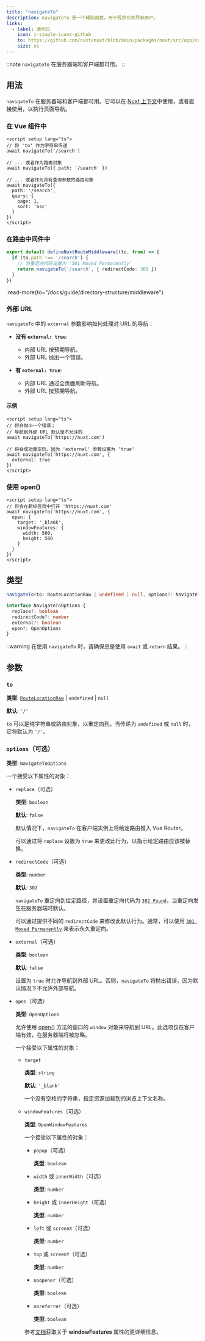 ```yaml
---
title: "navigateTo"
description: navigateTo 是一个辅助函数，用于程序化地导航用户。
links:
  - label: 源代码
    icon: i-simple-icons-github
    to: https://github.com/nuxt/nuxt/blob/main/packages/nuxt/src/app/composables/router.ts
    size: xs
---
```


::note
`navigateTo` 在服务器端和客户端都可用。
::

## 用法

`navigateTo` 在服务器端和客户端都可用。它可以在 [Nuxt 上下文](/docs/guide/going-further/nuxt-app#the-nuxt-context)中使用，或者直接使用，以执行页面导航。

### 在 Vue 组件中

```vue
<script setup lang="ts">
// 将 'to' 作为字符串传递
await navigateTo('/search')

// ... 或者作为路由对象
await navigateTo({ path: '/search' })

// ... 或者作为具有查询参数的路由对象
await navigateTo({
  path: '/search',
  query: {
    page: 1,
    sort: 'asc'
  }
})
</script>
```

### 在路由中间件中

```ts
export default defineNuxtRouteMiddleware((to, from) => {
  if (to.path !== '/search') {
    // 将重定向代码设置为 '301 Moved Permanently'
    return navigateTo('/search', { redirectCode: 301 })
  }
})
```

:read-more{to="/docs/guide/directory-structure/middleware"}

### 外部 URL

`navigateTo` 中的 `external` 参数影响如何处理对 URL 的导航：

- **没有 `external: true`**:
  - 内部 URL 按预期导航。
  - 外部 URL 抛出一个错误。

- **有 `external: true`**:
  - 内部 URL 通过全页面刷新导航。
  - 外部 URL 按预期导航。

#### 示例

```vue
<script setup lang="ts">
// 将会抛出一个错误；
// 导航到外部 URL 默认是不允许的
await navigateTo('https://nuxt.com')

// 将会成功重定向，因为 'external' 参数设置为 'true'
await navigateTo('https://nuxt.com', {
  external: true
})
</script>
```

### 使用 open()

```vue
<script setup lang="ts">
// 将会在新标签页中打开 'https://nuxt.com'
await navigateTo('https://nuxt.com', {
  open: {
    target: '_blank',
    windowFeatures: {
      width: 500,
      height: 500
    }
  }
})
</script>
```

## 类型

```ts
navigateTo(to: RouteLocationRaw | undefined | null, options?: NavigateToOptions) => Promise<void | NavigationFailure> | RouteLocationRaw

interface NavigateToOptions {
  replace?: boolean
  redirectCode?: number
  external?: boolean
  open?: OpenOptions
}
```

::warning
在使用 `navigateTo` 时，请确保总是使用 `await` 或 `return` 结果。
::

## 参数

### `to`

**类型**: [`RouteLocationRaw`](https://router.vuejs.org/api/interfaces/RouteLocationOptions.html#Interface-RouteLocationOptions) | `undefined` | `null`

**默认**: `'/'`

`to` 可以是纯字符串或路由对象，以重定向到。当传递为 `undefined` 或 `null` 时，它将默认为 `'/'`。

### `options`（可选）

**类型**: `NavigateToOptions`

一个接受以下属性的对象：

- `replace`（可选）

  **类型**: `boolean`

  **默认**: `false`

  默认情况下，`navigateTo` 在客户端实例上将给定路由推入 Vue Router。

  可以通过将 `replace` 设置为 `true` 来更改此行为，以指示给定路由应该被替换。

- `redirectCode`（可选）

  **类型**: `number`

  **默认**: `302`

  `navigateTo` 重定向到给定路径，并设置重定向代码为 [`302 Found`](https://developer.mozilla.org/en-US/docs/Web/HTTP/Status/302)，当重定向发生在服务器端时默认。

  可以通过提供不同的 `redirectCode` 来修改此默认行为。通常，可以使用 [`301 Moved Permanently`](https://developer.mozilla.org/en-US/docs/Web/HTTP/Status/301) 来表示永久重定向。

- `external`（可选）

  **类型**: `boolean`

  **默认**: `false`

  设置为 `true` 时允许导航到外部 URL。否则，`navigateTo` 将抛出错误，因为默认情况下不允许外部导航。

- `open`（可选）

  **类型**: `OpenOptions`

  允许使用 [open()](https://developer.mozilla.org/en-US/docs/Web/API/Window/open) 方法的窗口的 `window` 对象来导航到 URL。此选项仅在客户端有效，在服务器端将被忽略。

  一个接受以下属性的对象：

  - `target`

    **类型**: `string`

    **默认**: `'_blank'`

    一个没有空格的字符串，指定资源加载到的浏览上下文名称。

  - `windowFeatures`（可选）

    **类型**: `OpenWindowFeatures`

    一个接受以下属性的对象：

    - `popup`（可选）

      **类型**: `boolean`

    - `width` 或 `innerWidth`（可选）

      **类型**: `number`

    - `height` 或 `innerHeight`（可选）

      **类型**: `number`

    - `left` 或 `screenX`（可选）

      **类型**: `number`

    - `top` 或 `screenY`（可选）

      **类型**: `number`

    - `noopener`（可选）

      **类型**: `boolean`

    - `noreferrer`（可选）

      **类型**: `boolean`

    参考[文档](https://developer.mozilla.org/en-US/docs/Web/API/Window/open)获取关于 **windowFeatures** 属性的更详细信息。
